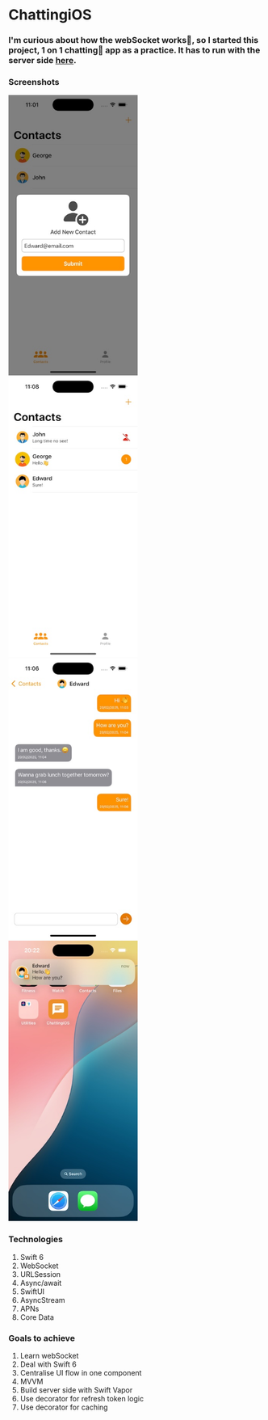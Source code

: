 # ChattingiOS

### I'm curious about how the webSocket works🤔, so I started this project, 1 on 1 chatting💬 app as a practice. It has to run with the server side [here](https://github.com/tzc1234/ChattingServer). 

### Screenshots
<img src="https://github.com/tzc1234/ChattingiOS/blob/main/screenshots/add_contact.jpeg" alt="add_contact" width="256" height="555"/> <img src="https://github.com/tzc1234/ChattingiOS/blob/main/screenshots/contacts.jpeg" alt="contacts" width="256" height="555"/> <img src="https://github.com/tzc1234/ChattingiOS/blob/main/screenshots/messages.jpeg" alt="messages" width="256" height="555"/> <img src="https://github.com/tzc1234/ChattingiOS/blob/main/screenshots/message_notification.jpeg" alt="message_notification" width="256" height="555"/>

### Technologies
1. Swift 6
2. WebSocket
3. URLSession
4. Async/await
5. SwiftUI
6. AsyncStream
7. APNs
8. Core Data

### Goals to achieve
1. Learn webSocket
2. Deal with Swift 6
3. Centralise UI flow in one component
4. MVVM
5. Build server side with Swift Vapor
6. Use decorator for refresh token logic
7. Use decorator for caching